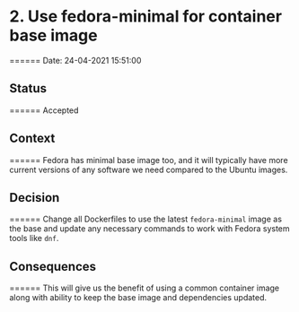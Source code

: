 
# 2. Use fedora-minimal for container base image
======
Date: 24-04-2021 15:51:00

## Status
======
Accepted

## Context
======
Fedora has minimal base image too, and it will typically have more current versions of any software we need compared to the Ubuntu images.

## Decision
======
Change all Dockerfiles to use the latest `fedora-minimal` image as the base and update any necessary commands to work with Fedora system tools like `dnf`.

## Consequences
======
This will give us the benefit of using a common container image along with ability to keep the base image and dependencies updated.

